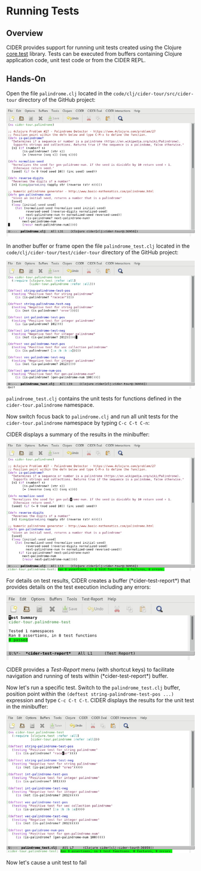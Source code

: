 # Running Tests

## Overview

CIDER provides support for running unit tests created using the Clojure [core.test](https://clojure.github.io/clojure/clojure.test-api.html) library. Tests can be executed from buffers containing Clojure application code, unit test code or from the CIDER REPL.

## Hands-On

Open the file `palindrome.clj` located in the `code/clj/cider-tour/src/cider-tour` directory of the GitHub project:

![palindrome_clj.jpg](images/palindrome_clj.jpg)

In another buffer or frame open the file `palindrome_test.clj` located in the `code/clj/cider-tour/test/cider-tour` directory of the GitHub project:

![palindrome_test_clj.jpg](images/palindrome_test_clj.jpg)

`palindrome_test.clj` contains the unit tests for functions defined in the `cider-tour.palindrome` namespace.

Now switch focus back to `palindrome.clj` and run all unit tests for the `cider-tour.palindrome` namespace by typing `C-c C-t C-n`:

CIDER displays a summary of the results in the minibuffer:

![test_result_all_namespace.jpg](images/test_result_all_namespace.jpg)

For details on test results, CIDER creates a buffer (\*cider-test-report\*) that provides details on the test execution including any errors:

![test_report_success.jpg](images/test_report_success.jpg)

CIDER provides a _Test-Report_ menu (with shortcut keys) to facilitate navigation and running of tests within (\*cider-test-report\*) buffer.

Now let's run a specific test. Switch to the `palindrome_test.clj` buffer, position point within the `(deftest string-palindrome-test-pos ...)` expression and type `C-c C-t C-t`. CIDER displays the results for the unit test in the minibuffer:

![test_result_single.jpg](images/test_result_single.jpg)

Now let's cause a unit test to fail

















